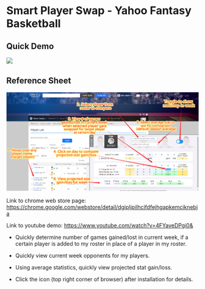 # Smart Player Swap - Yahoo Fantasy Basketball

## Quick Demo ##

![](sample.gif)

## Reference Sheet ##

![alt text](how-to-use.png)

Link to chrome web store page: https://chrome.google.com/webstore/detail/dgipljpilhcifdfejhgapkemciknebja

Link to youtube demo: https://www.youtube.com/watch?v=4FYaveDPgi0&



- Quickly determine number of games gained/lost in current week, if a certain player is added to my roster in place of a player in my roster.

- Quickly view current week opponents for my players.

- Using average statistics, quickly view projected stat gain/loss.

- Click the icon (top right corner of browser) after installation for details.
